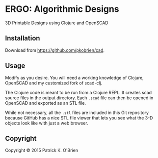 ﻿# ERGO: Algorithmic Designs

3D Printable Designs using Clojure and OpenSCAD

## Installation

Download from https://github.com/pkobrien/cad.

## Usage

Modify as you desire. You will need a working knowledge of Clojure, OpenSCAD
and my customized fork of scad-clj.

The Clojure code is meant to be run from a Clojure REPL. It creates scad source
files in the output directory. Each `.scad` file can then be opened in OpenSCAD
and exported as an STL file.

While not necessary, all the `.stl` files are included in this Git repository
because GitHub has a nice STL file viewer that lets you see what the 3-D 
objects look like with just a web browser.

## Copyright

Copyright © 2015 Patrick K. O'Brien
